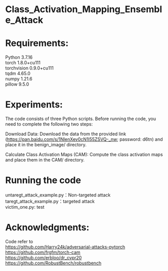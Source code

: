 # Class_Activation_Mapping_Ensemble_Attack

# Requirements:
Python 3.7.16     
torch 1.8.0+cu111  
torchvision 0.9.0+cu111    
tqdm 4.65.0    
numpy 1.21.6     
pillow 9.5.0     
# Experiments:
The code consists of three Python scripts. Before running the code, you need to complete the following two steps:     

Download Data: Download the data from the provided link (https://pan.baidu.com/s/1NlenXev0cN1l55ZSVQ-_nw; password: d6tn) and place it in the benign_image/ directory.    

Calculate Class Activation Maps (CAM): Compute the class activation maps and place them in the CAM/ directory.    

# Running the code

untaregt_attack_example.py：Non-targeted attack     
taregt_attack_example.py：targeted attack     
victim_one.py: test    

# Acknowledgments:  
Code refer to     
https://github.com/Harry24k/adversarial-attacks-pytorch    
https://github.com/frgfm/torch-cam    
https://github.com/erbloo/dr_cvpr20    
https://github.com/RobustBench/robustbench
